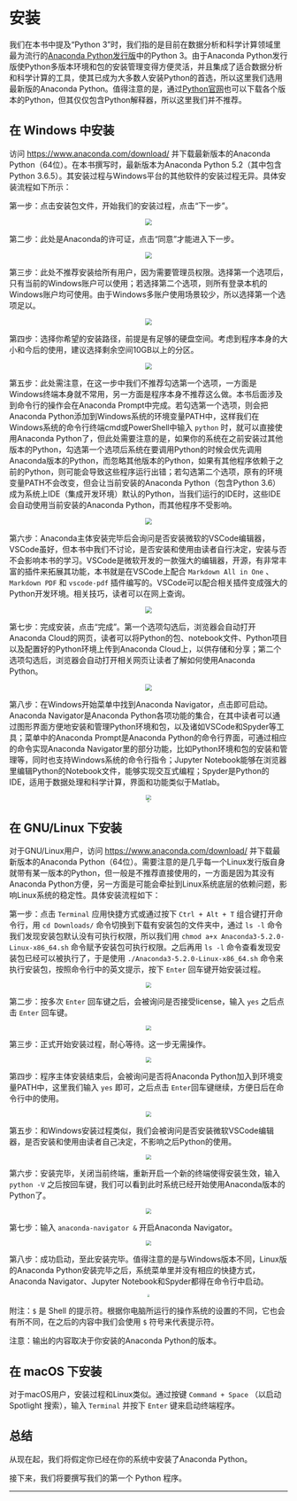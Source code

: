 # 安装

我们在本书中提及“Python 3”时，我们指的是目前在数据分析和科学计算领域里最为流行的[Anaconda Python发行版](https://www.anaconda.com/download/)中的Python 3。由于Anaconda Python发行版使Python多版本环境和包的安装管理变得方便灵活，并且集成了适合数据分析和科学计算的工具，使其已成为大多数人安装Python的首选，所以这里我们选用最新版的Anaconda Python。值得注意的是，通过[Python官网](https://www.python.org/)也可以下载各个版本的Python，但其仅仅包含Python解释器，所以这里我们并不推荐。

## 在 Windows 中安装

访问 <https://www.anaconda.com/download/> 并下载最新版本的Anaconda Python（64位）。在本书撰写时，最新版本为Anaconda Python 5.2（其中包含Python 3.6.5）。其安装过程与Windows平台的其他软件的安装过程无异。具体安装流程如下所示：

第一步：点击安装包文件，开始我们的安装过程，点击“下一步”。

<div align=center><img src="https://i.imgur.com/4AXXzyf.png" style="zoom:75%"/></div>

第二步：此处是Anaconda的许可证，点击“同意”才能进入下一步。

<div align=center><img src="https://i.imgur.com/lXrNnUn.png" style="zoom:75%"/></div>

第三步：此处不推荐安装给所有用户，因为需要管理员权限。选择第一个选项后，只有当前的Windows账户可以使用；若选择第二个选项，则所有登录本机的Windows账户均可使用。由于Windows多账户使用场景较少，所以选择第一个选项足以。

<div align=center><img src="https://i.imgur.com/6CNV5YP.png" style="zoom:75%"/></div>

第四步：选择你希望的安装路径，前提是有足够的硬盘空间。考虑到程序本身的大小和今后的使用，建议选择剩余空间10GB以上的分区。

<div align=center><img src="https://i.imgur.com/CDuG8z4.png" style="zoom:75%"/></div>

第五步：此处需注意，在这一步中我们不推荐勾选第一个选项，一方面是Windows终端本身就不常用，另一方面是程序本身不推荐这么做。本书后面涉及到命令行的操作会在Anaconda Prompt中完成。若勾选第一个选项，则会把Anaconda Python添加到Windows系统的环境变量PATH中，这样我们在Windows系统的命令行终端cmd或PowerShell中输入  `python` 时，就可以直接使用Anaconda Python了，但此处需要注意的是，如果你的系统在之前安装过其他版本的Python，勾选第一个选项后系统在要调用Python的时候会优先调用Anaconda版本的Python，而忽略其他版本的Python，如果有其他程序依赖于之前的Python，则可能会导致这些程序运行出错；若勾选第二个选项，原有的环境变量PATH不会改变，但会让当前安装的Anaconda Python（包含Python 3.6）成为系统上IDE（集成开发环境）默认的Python，当我们运行的IDE时，这些IDE会自动使用当前安装的Anaconda Python，而其他程序不受影响。

<div align=center><img src="https://i.imgur.com/5kG9o4N.png" style="zoom:75%"/></div>

第六步：Anaconda主体安装完毕后会询问是否安装微软的VSCode编辑器，VSCode虽好，但本书中我们不讨论，是否安装和使用由读者自行决定，安装与否不会影响本书的学习。VSCode是微软开发的一款强大的编辑器，开源，有非常丰富的插件来拓展其功能，本书就是在VSCode上配合 `Markdown All in One` 、 `Markdown PDF` 和 `vscode-pdf` 插件编写的。VSCode可以配合相关插件变成强大的Python开发环境。相关技巧，读者可以在网上查询。

<div align=center><img src="https://i.imgur.com/tcM96et.png" style="zoom:75%"/></div>

第七步：完成安装，点击“完成”。第一个选项勾选后，浏览器会自动打开Anaconda Cloud的网页，读者可以将Python的包、notebook文件、Python项目以及配置好的Python环境上传到Anaconda Cloud上，以供存储和分享；第二个选项勾选后，浏览器会自动打开相关网页让读者了解如何使用Anaconda Python。

<div align=center><img src="https://i.imgur.com/sW7ZZP4.png" style="zoom:75%"/></div>

第八步：在Windows开始菜单中找到Anaconda Navigator，点击即可启动。Anaconda Navigator是Anaconda Python各项功能的集合，在其中读者可以通过图形界面方便地安装和管理Python环境和包，以及诸如VSCode和Spyder等工具；菜单中的Anaconda Prompt是Anaconda Python的命令行界面，可通过相应的命令实现Anaconda Navigator里的部分功能，比如Python环境和包的安装和管理等，同时也支持Windows系统的命令行指令；Jupyter Notebook能够在浏览器里编辑Python的Notebook文件，能够实现交互式编程；Spyder是Python的IDE，适用于数据处理和科学计算，界面和功能类似于Matlab。

<div align=center><img src="https://i.imgur.com/QKocn5Y.png" style="zoom:60%"/></div>
<div align=center><img src="https://i.imgur.com/bM6dcgD.png" style="zoom:25%"/></div>


## 在 GNU/Linux 下安装

对于GNU/Linux用户，访问 <https://www.anaconda.com/download/> 并下载最新版本的Anaconda Python（64位）。需要注意的是几乎每一个Linux发行版自身就带有某一版本的Python，但一般是不推荐直接使用的，一方面是因为其没有Anaconda Python方便，另一方面是可能会牵扯到Linux系统底层的依赖问题，影响Linux系统的稳定性。具体安装流程如下：

第一步：点击 `Terminal` 应用快捷方式或通过按下 `Ctrl + Alt + T` 组合键打开命令行，用 `cd Downloads/` 命令切换到下载有安装包的文件夹中，通过 `ls -l` 命令我们发现安装包默认没有可执行权限，所以我们用 `chmod a+x Anaconda3-5.2.0-Linux-x86_64.sh` 命令赋予安装包可执行权限。之后再用 `ls -l` 命令查看发现安装包已经可以被执行了，于是使用 `./Anaconda3-5.2.0-Linux-x86_64.sh` 命令来执行安装包，按照命令行中的英文提示，按下 `Enter` 回车键开始安装过程。

<div align=center><img src="https://i.imgur.com/fujOpNS.png" style="zoom:60%"/></div>

第二步：按多次 `Enter` 回车键之后，会被询问是否接受license，输入 `yes` 之后点击 `Enter` 回车键。

<div align=center><img src="https://i.imgur.com/IBjvJKD.png" style="zoom:60%"/></div>

第三步：正式开始安装过程，耐心等待。这一步无需操作。

<div align=center><img src="https://i.imgur.com/X9g64Hj.png" style="zoom:60%"/></div>

第四步：程序主体安装结束后，会被询问是否将Anaconda Python加入到环境变量PATH中，这里我们输入 `yes` 即可，之后点击 `Enter`回车键继续，方便日后在命令行中的使用。

<div align=center><img src="https://i.imgur.com/9G1RQAP.png" style="zoom:60%"/></div>

第五步：和Windows安装过程类似，我们会被询问是否安装微软VSCode编辑器，是否安装和使用由读者自己决定，不影响之后Python的使用。

<div align=center><img src="https://i.imgur.com/WDgwqbd.png" style="zoom:60%"/></div>

第六步：安装完毕，关闭当前终端，重新开启一个新的终端使得安装生效，输入 `python -V` 之后按回车键，我们可以看到此时系统已经开始使用Anaconda版本的Python了。

<div align=center><img src="https://i.imgur.com/YY557Rw.png" style="zoom:60%"/></div>

第七步：输入 `anaconda-navigator &` 开启Anaconda Navigator。

<div align=center><img src="https://i.imgur.com/LAfiNb3.png" style="zoom:60%"/></div>

第八步：成功启动，至此安装完毕。值得注意的是与Windows版本不同，Linux版的Anaconda Python安装完毕之后，系统菜单里并没有相应的快捷方式，Anaconda Navigator、Jupyter Notebook和Spyder都得在命令行中启动。

<div align=center><img src="https://i.imgur.com/vCYOs29.png" style="zoom:30%"/></div>


附注：`$` 是 Shell 的提示符。根据你电脑所运行的操作系统的设置的不同，它也会有所不同，在之后的内容中我们会使用 `$` 符号来代表提示符。

注意：输出的内容取决于你安装的Anaconda Python的版本。


## 在 macOS 下安装

对于macOS用户，安装过程和Linux类似。通过按键 `Command + Space` （以启动 Spotlight 搜索），输入 `Terminal` 并按下 `Enter` 键来启动终端程序。


## 总结

从现在起，我们将假定你已经在你的系统中安装了Anaconda Python。

接下来，我们将要撰写我们的第一个 Python 程序。

---